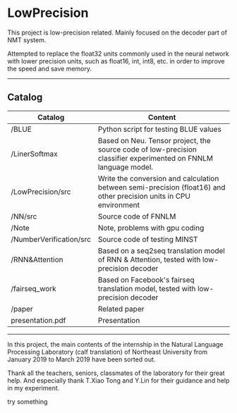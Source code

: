 # LowPrecision

This project is low-precision related. Mainly focused on the decoder part of NMT system. 

Attempted to replace the float32 units commonly used in the neural network with lower precision units, such as float16, int, int8, etc. in order to improve the speed and save memory.

---

## Catalog

Catalog | Content
---|---
/BLUE |                     Python script for testing BLUE values
/LinerSoftmax |             Based on Neu. Tensor project, the source code of low-precision classifier experimented on FNNLM language model.
/LowPrecision/src |	        Write the conversion and calculation between semi-precision (float16) and other precision units in CPU environment
/NN/src |	                  Source code of FNNLM
/Note |	                    Note, problems with gpu coding
/NumberVerification/src |	  Source code of testing MINST
/RNN&Attention |	          Based on a seq2seq translation model of RNN & Attention, tested with low-precision decoder
/fairseq_work |	            Based on Facebook's fairseq translation model, tested with low-precision decoder 
/paper |                    Related paper
presentation.pdf |          Presentation

---

In this project, the main contents of the internship in the Natural Language Processing Laboratory (calf translation) of Northeast University from January 2019 to March 2019 have been sorted out. 

Thank all the teachers, seniors, classmates of the laboratory for their great help. And especially thank T.Xiao Tong and Y.Lin for their guidance and help in my experiment.

try something



